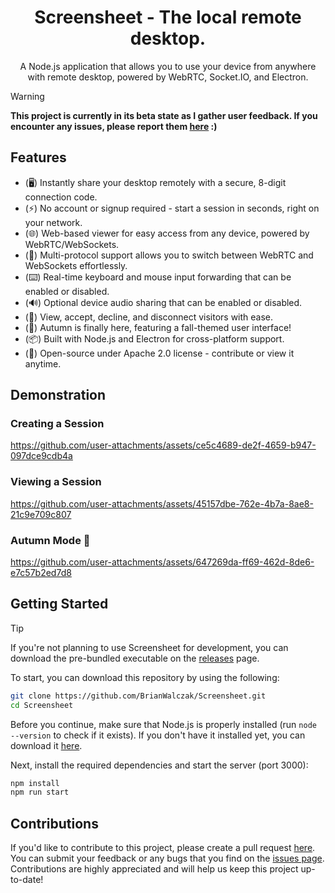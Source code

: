 <h1 align="center">Screensheet - The local remote desktop.</h1>
<p align="center">A Node.js application that allows you to use your device from anywhere with remote desktop, powered by WebRTC, Socket.IO, and Electron.</p>

> [!WARNING]
> **This project is currently in its beta state as I gather user feedback. If you encounter any issues, please report them <a href='https://github.com/BrianWalczak/Screensheet/issues'>here</a> :)**

## Features
- (🖥️) Instantly share your desktop remotely with a secure, 8-digit connection code.
- (⚡) No account or signup required - start a session in seconds, right on your network.
- (🌐) Web-based viewer for easy access from any device, powered by WebRTC/WebSockets.
- (📶) Multi-protocol support allows you to switch between WebRTC and WebSockets effortlessly.
- (⌨️) Real-time keyboard and mouse input forwarding that can be enabled or disabled.
- (🔊) Optional device audio sharing that can be enabled or disabled.
- (👥) View, accept, decline, and disconnect visitors with ease.
- (🍁) Autumn is finally here, featuring a fall-themed user interface!
- (📦) Built with Node.js and Electron for cross-platform support.
- (👤) Open-source under Apache 2.0 license - contribute or view it anytime.

## Demonstration

### Creating a Session
https://github.com/user-attachments/assets/ce5c4689-de2f-4659-b947-097dce9cdb4a

### Viewing a Session
https://github.com/user-attachments/assets/45157dbe-762e-4b7a-8ae8-21c9e709c807

### Autumn Mode 🍁
https://github.com/user-attachments/assets/647269da-ff69-462d-8de6-e7c57b2ed7d8


## Getting Started
> [!TIP]
> If you're not planning to use Screensheet for development, you can download the pre-bundled executable on the [releases](https://github.com/brianwalczak/Screensheet/releases/latest) page.

To start, you can download this repository by using the following:
```bash
git clone https://github.com/BrianWalczak/Screensheet.git
cd Screensheet
```

Before you continue, make sure that Node.js is properly installed (run `node --version` to check if it exists). If you don't have it installed yet, you can download it [here](https://nodejs.org/en/download).

Next, install the required dependencies and start the server (port 3000):
```bash
npm install
npm run start
```

## Contributions

If you'd like to contribute to this project, please create a pull request [here](https://github.com/BrianWalczak/Screensheet/pulls). You can submit your feedback or any bugs that you find on the <a href='https://github.com/BrianWalczak/Screensheet/issues'>issues page</a>. Contributions are highly appreciated and will help us keep this project up-to-date!
